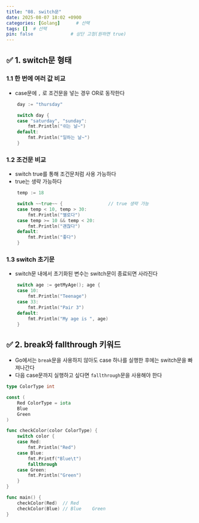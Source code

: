 ```yaml
---
title: "08. switch문"
date: 2025-08-07 18:02 +0900
categories: [Golang]      # 선택
tags: []  # 선택
pin: false              # 상단 고정(원하면 true)
---
```

## ✅ 1. switch문 형태

### 1.1 한 번에 여러 값 비교

- case문에 `,` 로 조건문을 넣는 경우 OR로 동작한다

```go
	day := "thursday"

	switch day {
	case "saturday", "sunday":
		fmt.Println("쉬는 날~")
	default:
		fmt.Println("일하는 날~")
	}
```

### 1.2 조건문 비교

- switch true를 통해 조건문처럼 사용 가능하다
- true는 생략 가능하다

```go
	temp := 18

	switch ~~true~~ {                 // true 생략 가능
	case temp < 10, temp > 30:
		fmt.Println("별로다")
	case temp >= 10 && temp < 20:
		fmt.Println("괜찮다")
	default:
		fmt.Println("좋다")
	}
```

### 1.3 switch 초기문

- switch문 내에서 초기화된 변수는 switch문이 종료되면 사라진다

```go
	switch age := getMyAge(); age {
	case 10:
		fmt.Println("Teenage")
	case 33:
		fmt.Println("Pair 3")
	default:
		fmt.Println("My age is ", age)
	}
```

## ✅ 2. break와 fallthrough 키워드

- Go에서는 `break`문을 사용하지 않아도 case 하나를 실행한 후에는 switch문을 빠져나간다
- 다음 case문까지 실행하고 싶다면 `fallthrough`문을 사용해야 한다

```go
type ColorType int

const (
	Red ColorType = iota
	Blue
	Green
)

func checkColor(color ColorType) {
	switch color {
	case Red:
		fmt.Println("Red")
	case Blue:
		fmt.Printf("Blue\t")
		fallthrough
	case Green:
		fmt.Println("Green")
	}
}

func main() {
	checkColor(Red)  // Red
	checkColor(Blue) // Blue	Green
}
```